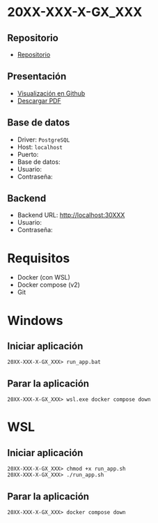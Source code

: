 # 20XX-XXX-X-GX_XXX
## Repositorio
* [Repositorio]( )
## Presentación
* [Visualización en Github]( )
* [Descargar PDF]( )
## Base de datos
* Driver: `PostgreSQL`
* Host: `localhost`
* Puerto: ` `
* Base de datos: ` `
* Usuario: ` `
* Contraseña: ` `
## Backend
* Backend URL: [http://localhost:30XXX](http://localhost:30XXX)
* Usuario: ` `
* Contraseña: ` `

# Requisitos
* Docker (con WSL)
* Docker compose (v2)
* Git

# Windows
## Iniciar aplicación
```
20XX-XXX-X-GX_XXX> run_app.bat
```
## Parar la aplicación
```
20XX-XXX-X-GX_XXX> wsl.exe docker compose down
```

# WSL
## Iniciar aplicación
```
20XX-XXX-X-GX_XXX> chmod +x run_app.sh
20XX-XXX-X-GX_XXX> ./run_app.sh
```
## Parar la aplicación
```
20XX-XXX-X-GX_XXX> docker compose down
```

